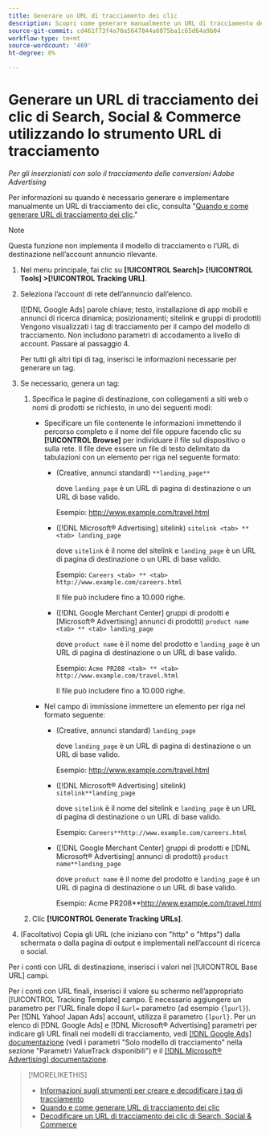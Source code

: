 ```yaml
---
title: Generare un URL di tracciamento dei clic
description: Scopri come generare manualmente un URL di tracciamento dei clic per Search, Social e Commerce.
source-git-commit: cd461f73f4a70a5647844a6075ba1c65d64a9b04
workflow-type: tm+mt
source-wordcount: '469'
ht-degree: 0%

---
```


# Generare un URL di tracciamento dei clic di Search, Social &amp; Commerce utilizzando lo strumento URL di tracciamento

*Per gli inserzionisti con solo il tracciamento delle conversioni Adobe Advertising*

Per informazioni su quando è necessario generare e implementare manualmente un URL di tracciamento dei clic, consulta &quot;[Quando e come generare URL di tracciamento dei clic](/help/search-social-commerce/tracking/click-tracking-ways-to-generate.md).&quot;

>[!NOTE]
>
>Questa funzione non implementa il modello di tracciamento o l’URL di destinazione nell’account annuncio rilevante.

1. Nel menu principale, fai clic su **[!UICONTROL Search]> [!UICONTROL Tools] >[!UICONTROL Tracking URL]**.

1. Seleziona l’account di rete dell’annuncio dall’elenco.

   ([!DNL Google Ads] parole chiave; testo, installazione di app mobili e annunci di ricerca dinamica; posizionamenti; sitelink e gruppi di prodotti) Vengono visualizzati i tag di tracciamento per il campo del modello di tracciamento. Non includono parametri di accodamento a livello di account. Passare al passaggio 4.

   Per tutti gli altri tipi di tag, inserisci le informazioni necessarie per generare un tag.

1. Se necessario, genera un tag:

   1. Specifica le pagine di destinazione, con collegamenti a siti web o nomi di prodotti se richiesto, in uno dei seguenti modi:

      * Specificare un file contenente le informazioni immettendo il percorso completo e il nome del file oppure facendo clic su **[!UICONTROL Browse]** per individuare il file sul dispositivo o sulla rete. Il file deve essere un file di testo delimitato da tabulazioni con un elemento per riga nel seguente formato:

         * (Creative, annunci standard) `**landing_page**`

            dove `landing_page` è un URL di pagina di destinazione o un URL di base valido.

            Esempio: http://www.example.com/travel.html

         * ([!DNL Microsoft® Advertising] sitelink) `sitelink <tab> ** <tab> landing_page`

            dove `sitelink` è il nome del sitelink e `landing_page` è un URL di pagina di destinazione o un URL di base valido.

            Esempio: `Careers <tab> ** <tab> http://www.example.com/careers.html`

            Il file può includere fino a 10.000 righe.

         * ([!DNL Google Merchant Center] gruppi di prodotti e [Microsoft® Advertising] annunci di prodotti) `product name <tab> ** <tab> landing_page`

            dove `product name` è il nome del prodotto e `landing_page` è un URL di pagina di destinazione o un URL di base valido.

            Esempio: `Acme PR208 <tab> ** <tab> http://www.example.com/travel.html`

            Il file può includere fino a 10.000 righe.
      * Nel campo di immissione immettere un elemento per riga nel formato seguente:

         * (Creative, annunci standard) `landing_page`

            dove `landing_page` è un URL di pagina di destinazione o un URL di base valido.

            Esempio: http://www.example.com/travel.html

         * ([!DNL Microsoft® Advertising] sitelink) `sitelink**landing_page`

            dove `sitelink` è il nome del sitelink e `landing_page` è un URL di pagina di destinazione o un URL di base valido.

            Esempio: `Careers**http://www.example.com/careers.html`

         * ([!DNL Google Merchant Center] gruppi di prodotti e [!DNL Microsoft® Advertising] annunci di prodotti) `product name**landing_page`

            dove `product name` è il nome del prodotto e `landing_page` è un URL di pagina di destinazione o un URL di base valido.

            Esempio: Acme PR208**http://www.example.com/travel.html
   1. Clic **[!UICONTROL Generate Tracking URLs]**.



1. (Facoltativo) Copia gli URL (che iniziano con &quot;http&quot; o &quot;https&quot;) dalla schermata o dalla pagina di output e implementali nell’account di ricerca o social.

Per i conti con URL di destinazione, inserisci i valori nel [!UICONTROL Base URL] campi.

Per i conti con URL finali, inserisci il valore su schermo nell’appropriato [!UICONTROL Tracking Template] campo. È necessario aggiungere un parametro per l’URL finale dopo il `&url=` parametro (ad esempio `{lpurl}`). Per [!DNL Yahoo! Japan Ads] account, utilizza il parametro `{lpurl}`. Per un elenco di [!DNL Google Ads] e [!DNL Microsoft® Advertising] parametri per indicare gli URL finali nei modelli di tracciamento, vedi [[!DNL Google Ads] documentazione](https://support.google.com/google-ads/answer/6305348) (vedi i parametri &quot;Solo modello di tracciamento&quot; nella sezione &quot;Parametri ValueTrack disponibili&quot;) e il [[!DNL Microsoft® Advertising] documentazione](https://help.ads.microsoft.com/#apex/3/en/56799/2).

>[!MORELIKETHIS]
>
>* [Informazioni sugli strumenti per creare e decodificare i tag di tracciamento](tracking-tools-about.md)
>* [Quando e come generare URL di tracciamento dei clic](/help/search-social-commerce/tracking/click-tracking-ways-to-generate.md)
>* [Decodificare un URL di tracciamento dei clic di Search, Social &amp; Commerce](click-tracking-url-decode.md)

